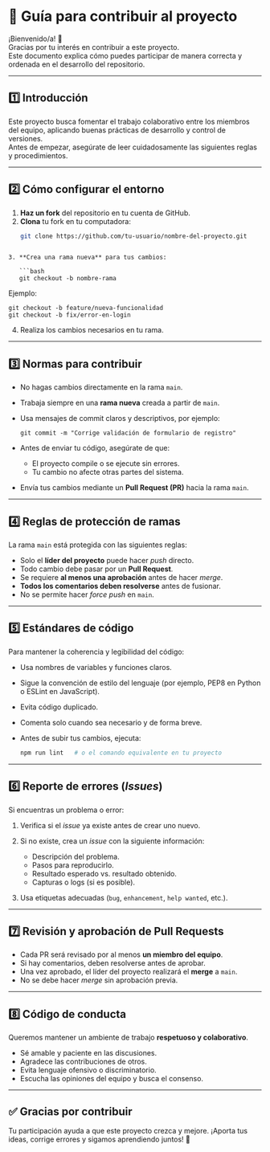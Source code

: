 # 🧩 Guía para contribuir al proyecto

¡Bienvenido/a! 🙌  
Gracias por tu interés en contribuir a este proyecto.  
Este documento explica cómo puedes participar de manera correcta y ordenada en el desarrollo del repositorio.

---

## 1️⃣ Introducción
Este proyecto busca fomentar el trabajo colaborativo entre los miembros del equipo, aplicando buenas prácticas de desarrollo y control de versiones.  
Antes de empezar, asegúrate de leer cuidadosamente las siguientes reglas y procedimientos.

---

## 2️⃣ Cómo configurar el entorno
1. **Haz un fork** del repositorio en tu cuenta de GitHub.  
2. **Clona** tu fork en tu computadora:
   ```bash
   git clone https://github.com/tu-usuario/nombre-del-proyecto.git
```

3. **Crea una rama nueva** para tus cambios:

   ```bash
   git checkout -b nombre-rama
   ```

   Ejemplo:

   ```
   git checkout -b feature/nueva-funcionalidad
   git checkout -b fix/error-en-login
   ```

4. Realiza los cambios necesarios en tu rama.

---

## 3️⃣ Normas para contribuir

* No hagas cambios directamente en la rama `main`.
* Trabaja siempre en una **rama nueva** creada a partir de `main`.
* Usa mensajes de commit claros y descriptivos, por ejemplo:

  ```
  git commit -m "Corrige validación de formulario de registro"
  ```
* Antes de enviar tu código, asegúrate de que:

  * El proyecto compile o se ejecute sin errores.
  * Tu cambio no afecte otras partes del sistema.
* Envía tus cambios mediante un **Pull Request (PR)** hacia la rama `main`.

---

## 4️⃣ Reglas de protección de ramas

La rama `main` está protegida con las siguientes reglas:

* Solo el **líder del proyecto** puede hacer *push* directo.
* Todo cambio debe pasar por un **Pull Request**.
* Se requiere **al menos una aprobación** antes de hacer *merge*.
* **Todos los comentarios deben resolverse** antes de fusionar.
* No se permite hacer *force push* en `main`.

---

## 5️⃣ Estándares de código

Para mantener la coherencia y legibilidad del código:

* Usa nombres de variables y funciones claros.
* Sigue la convención de estilo del lenguaje (por ejemplo, PEP8 en Python o ESLint en JavaScript).
* Evita código duplicado.
* Comenta solo cuando sea necesario y de forma breve.
* Antes de subir tus cambios, ejecuta:

  ```bash
  npm run lint   # o el comando equivalente en tu proyecto
  ```

---

## 6️⃣ Reporte de errores (*Issues*)

Si encuentras un problema o error:

1. Verifica si el *issue* ya existe antes de crear uno nuevo.
2. Si no existe, crea un *issue* con la siguiente información:

   * Descripción del problema.
   * Pasos para reproducirlo.
   * Resultado esperado vs. resultado obtenido.
   * Capturas o logs (si es posible).
3. Usa etiquetas adecuadas (`bug`, `enhancement`, `help wanted`, etc.).

---

## 7️⃣ Revisión y aprobación de Pull Requests

* Cada PR será revisado por al menos **un miembro del equipo**.
* Si hay comentarios, deben resolverse antes de aprobar.
* Una vez aprobado, el líder del proyecto realizará el **merge** a `main`.
* No se debe hacer *merge* sin aprobación previa.

---

## 8️⃣ Código de conducta

Queremos mantener un ambiente de trabajo **respetuoso y colaborativo**.

* Sé amable y paciente en las discusiones.
* Agradece las contribuciones de otros.
* Evita lenguaje ofensivo o discriminatorio.
* Escucha las opiniones del equipo y busca el consenso.

---

## ✅ Gracias por contribuir

Tu participación ayuda a que este proyecto crezca y mejore.
¡Aporta tus ideas, corrige errores y sigamos aprendiendo juntos! 🚀

```

